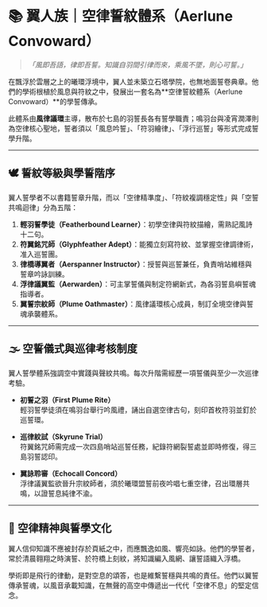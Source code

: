 # 📚 翼人族｜空律誓紋體系（Aerlune Convoward）

> _「風即吾語，律即吾誓。知識自羽間引律而來，乘風不墜，則心可誓。」_

在飄浮於雲層之上的曦環浮境中，翼人並未築立石塔學院，也無地面誓卷典章。他們的學術根植於風息與符紋之中，發展出一套名為**空律誓紋體系（Aerlune Convoward）**的學誓傳承。

此體系由**風律議環**主導，散布於七島的羽誓長各有誓學職責；鳴羽台與凌宵潤澤則為空律核心聖地，誓者須以「風息吟誓」、「符羽繪律」、「浮行巡誓」等形式完成誓學升階。

---

## 🕊 誓紋等級與學誓階序

翼人誓學者不以書籍誓章升階，而以「空律精準度」、「符紋複調穩定性」與「空誓共鳴迴律」分為五階：

1. **輕羽誓學徒（Featherbound Learner）**：初學空律與符紋描繪，需熟記風詩十二句。
2. **符翼銘咒師（Glyphfeather Adept）**：能獨立刻寫符紋、並掌握空律調律術，准入巡誓團。
3. **律橋導翼者（Aerspanner Instructor）**：授誓與巡誓兼任，負責哨站維穩與誓章吟詠訓練。
4. **浮律議翼監（Aerwarden）**：可主掌誓儀與制定符網新式，為各羽誓島嶼誓魂指導者。
5. **翼誓宗紋師（Plume Oathmaster）**：風律議環核心成員，制訂全境空律與誓魂承襲體系。

---

## 🌫 空誓儀式與巡律考核制度

翼人誓學體系強調空中實踐與聲紋共鳴。每次升階需經歷一項誓儀與至少一次巡律考驗。

- **初誓之羽（First Plume Rite）**  
  輕羽誓學徒須在鳴羽台舉行吟風禮，誦出自選空律古句，刻印首枚符羽並釘於巡誓環。

- **巡律紋試（Skyrune Trial）**  
  符翼銘咒師需完成一次四島哨站巡誓任務，紀錄符網裂誓處並即時修復，得三島羽誓認印。

- **翼詠聆審（Echocall Concord）**  
  浮律議翼監欲晉升宗紋師者，須於曦環盟誓前夜吟唱七重空律，召出環層共鳴，以證誓息純律不渝。

---

## 🌄 空律精神與誓學文化

翼人信仰知識不應被封存於頁紙之中，而應飄逸如風、響亮如詠。他們的學誓者，常於清晨翱翔之時演誓、於符橋上刻紋，將知識編入風網、讓誓語織入浮橋。

學術即是飛行的律動，是對空息的頌答，也是維繫誓穩與共鳴的責任。他們以翼誓傳承誓魂，以風音承載知識，在無聲的高空中傳遞出一代代「空律不息」的堅定信念。
